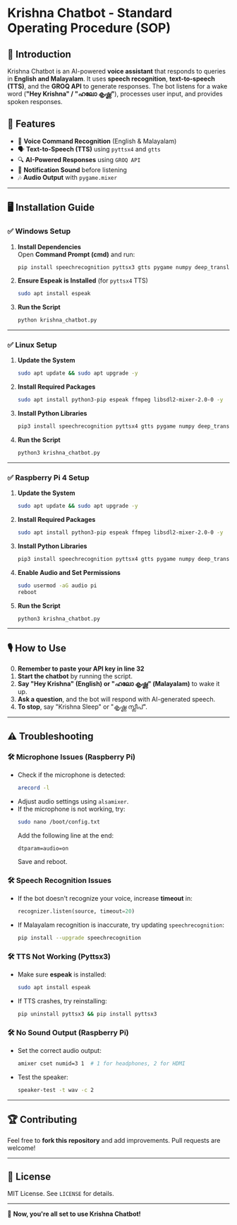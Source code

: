 # Krishna Chatbot - Standard Operating Procedure (SOP)

## 📌 Introduction
Krishna Chatbot is an AI-powered **voice assistant** that responds to queries in **English and Malayalam**. It uses **speech recognition**, **text-to-speech (TTS)**, and the **GROQ API** to generate responses. The bot listens for a wake word (**"Hey Krishna" / "ഹലോ കൃഷ്ണ"**), processes user input, and provides spoken responses.

## 🔧 Features
- 🎤 **Voice Command Recognition** (English & Malayalam)
- 🗣️ **Text-to-Speech (TTS)** using `pyttsx4` and `gtts`
- 🔍 **AI-Powered Responses** using `GROQ API`
- 🔔 **Notification Sound** before listening
- 🎶 **Audio Output** with `pygame.mixer`

---

## 🖥️ Installation Guide
### ✅ Windows Setup
1. **Install Dependencies**  
   Open **Command Prompt (cmd)** and run:
   ```bash
   pip install speechrecognition pyttsx3 gtts pygame numpy deep_translator requests
   ```
2. **Ensure Espeak is Installed** (for `pyttsx4` TTS)
   ```bash
   sudo apt install espeak
   ```
3. **Run the Script**
   ```bash
   python krishna_chatbot.py
   ```

---


### ✅ Linux Setup
1. **Update the System**
   ```bash
   sudo apt update && sudo apt upgrade -y
   ```
2. **Install Required Packages**
   ```bash
   sudo apt install python3-pip espeak ffmpeg libsdl2-mixer-2.0-0 -y
   ```
3. **Install Python Libraries**
   ```bash
   pip3 install speechrecognition pyttsx4 gtts pygame numpy deep_translator requests
   ```
4. **Run the Script**
   ```bash
   python3 krishna_chatbot.py
   ```

---


### ✅ Raspberry Pi 4 Setup
1. **Update the System**
   ```bash
   sudo apt update && sudo apt upgrade -y
   ```
2. **Install Required Packages**
   ```bash
   sudo apt install python3-pip espeak ffmpeg libsdl2-mixer-2.0-0 -y
   ```
3. **Install Python Libraries**
   ```bash
   pip3 install speechrecognition pyttsx4 gtts pygame numpy deep_translator requests
   ```
4. **Enable Audio and Set Permissions**
   ```bash
   sudo usermod -aG audio pi
   reboot
   ```
5. **Run the Script**
   ```bash
   python3 krishna_chatbot.py
   ```

---

## 🎙️ How to Use

0. **Remember to paste your API key in line 32**
1. **Start the chatbot** by running the script.
2. **Say "Hey Krishna" (English) or "ഹലോ കൃഷ്ണ" (Malayalam)** to wake it up.
3. **Ask a question**, and the bot will respond with AI-generated speech.
4. **To stop**, say "Krishna Sleep" or "കൃഷ്ണ സ്ലീപ്".

---

## ⚠️ Troubleshooting
### 🛠 Microphone Issues (Raspberry Pi)
- Check if the microphone is detected:
  ```bash
  arecord -l
  ```
- Adjust audio settings using `alsamixer`.
- If the microphone is not working, try:
  ```bash
  sudo nano /boot/config.txt
  ```
  Add the following line at the end:
  ```
  dtparam=audio=on
  ```
  Save and reboot.

### 🛠 Speech Recognition Issues
- If the bot doesn't recognize your voice, increase **timeout** in:
  ```python
  recognizer.listen(source, timeout=20)
  ```
- If Malayalam recognition is inaccurate, try updating `speechrecognition`:
  ```bash
  pip install --upgrade speechrecognition
  ```

### 🛠 TTS Not Working (Pyttsx3)
- Make sure **espeak** is installed:
  ```bash
  sudo apt install espeak
  ```
- If TTS crashes, try reinstalling:
  ```bash
  pip uninstall pyttsx3 && pip install pyttsx3
  ```

### 🛠 No Sound Output (Raspberry Pi)
- Set the correct audio output:
  ```bash
  amixer cset numid=3 1  # 1 for headphones, 2 for HDMI
  ```
- Test the speaker:
  ```bash
  speaker-test -t wav -c 2
  ```

---

## 🏆 Contributing
Feel free to **fork this repository** and add improvements. Pull requests are welcome!

---

## 📜 License
MIT License. See `LICENSE` for details.

---

🚀 **Now, you're all set to use Krishna Chatbot!**

